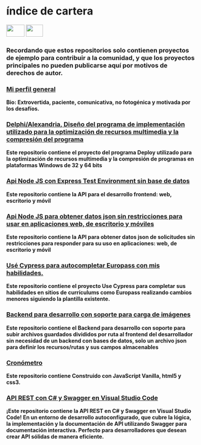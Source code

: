 # índice de cartera

<div align="right" style="display: inline-block;">
  <a href="README.md"><img height="32" width="48" src="https://upload.wikimedia.org/wikipedia/commons/a/a4/Flag_of_the_United_States.svg" /></a>
  <a href="README.br.md"><img height="32" width="45" src="https://upload.wikimedia.org/wikipedia/commons/thumb/0/05/Flag_of_Brazil.svg/229px-Flag_of_Brazil.svg.png" /></a>
</div>

### Recordando que estos repositorios solo contienen proyectos de ejemplo para contribuir a la comunidad, y que los proyectos principales no pueden publicarse aquí por motivos de derechos de autor.

### [Mi perfil general](https://github.com/luisnt)
**Bio: Extrovertida, paciente, comunicativa, no fotogénica y motivada por los desafíos.**

### [Delphi/Alexandria, Diseño del programa de implementación utilizado para la optimización de recursos multimedia y la compresión del programa](https://github.com/luis-portfolio/Deploy)
**Este repositorio contiene el proyecto del programa Deploy utilizado para la optimización de recursos multimedia y la compresión de programas en plataformas Windows de 32 y 64 bits**

### [Api Node JS con Express Test Environment sin base de datos](https://github.com/luis-portfolio/Node.JS-Server-with-Express)
**Este repositorio contiene la API para el desarrollo frontend: web, escritorio y móvil**

### [Api Node JS para obtener datos json sin restricciones para usar en aplicaciones web, de escritorio y móviles](https://github.com/luis-portfolio/Api-Node.JS-with-express-to-proxy-url )
**Este repositorio contiene la API para obtener datos json de solicitudes sin restricciones para responder para su uso en aplicaciones: web, de escritorio y móvil**

### [Usé Cypress para autocompletar Europass con mis habilidades.](https://github.com/luis-portfolio/Autofill-Europass-with-Cypress)
**Este repositorio contiene el proyecto Use Cypress para completar sus habilidades en sitios de currículums como Europass realizando cambios menores siguiendo la plantilla existente.**

### [Backend para desarrollo con soporte para carga de imágenes](https://github.com/luis-portfolio/backdev)
**Este repositorio contiene el Backend para desarrollo con soporte para subir archivos guardados divididos por ruta al frontend del desarrollador sin necesidad de un backend con bases de datos, solo un archivo json para definir los recursos/rutas y sus campos almacenables**

### [Cronómetro](https://github.com/luis-portfolio/Chronometer)
**Este repositorio contiene Construido con JavaScript Vanilla, html5 y css3.**

### [API REST con C# y Swagger en Visual Studio Code](https://github.com/luis-portfolio/Api-REST-C-Sharp)
**¡Este repositorio contiene la API REST en C# y Swagger en Visual Studio Code! En un entorno de desarrollo autoconfigurado, que cubre la lógica, la implementación y la documentación de API utilizando Swagger para documentación interactiva. Perfecto para desarrolladores que desean crear API sólidas de manera eficiente.**
